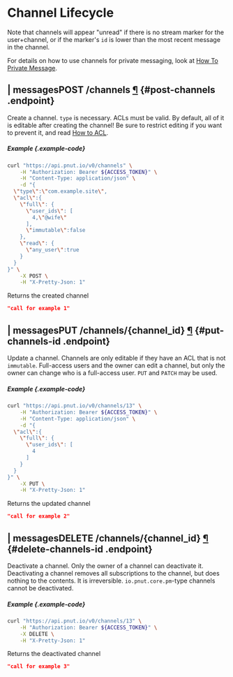 # Channel Lifecycle

Note that channels will appear "unread" if there is no stream marker for the user+channel, or if the marker's `id` is lower than the most recent message in the channel.

For details on how to use channels for private messaging, look at [How To Private Message](../../how-to/channels-pm).



## <span class="endpoint-meta"><i class="fas fa-lock"></i> | <i class="fas fa-user"></i> messages</span><span class="method method-post">POST</span> /channels [&para;](#post-channels) {#post-channels .endpoint}

Create a channel. `type` is necessary. ACLs must be valid. By default, all of it is editable after creating the channel! Be sure to restrict editing if you want to prevent it, and read [How to ACL](../../how-to/channels-acl).

##### Example {.example-code}

```bash
curl "https://api.pnut.io/v0/channels" \
    -H "Authorization: Bearer ${ACCESS_TOKEN}" \
    -H "Content-Type: application/json" \
    -d "{
  \"type\":\"com.example.site\",
  \"acl\":{
    \"full\": {
      \"user_ids\": [
        4,\"@wife\"
      ],
      \"immutable\":false
    },
    \"read\": {
      \"any_user\":true
    }
  }
}" \
    -X POST \
    -H "X-Pretty-Json: 1"
```

Returns the created channel

```json
"call for example 1"
```



## <span class="endpoint-meta"><i class="fas fa-lock"></i> | <i class="fas fa-user"></i> messages</span><span class="method method-put">PUT</span> /channels/<span class="call-param">{channel_id}</span> [&para;](#put-channels-id) {#put-channels-id .endpoint}

Update a channel. Channels are only editable if they have an ACL that is not `immutable`. Full-access users and the owner can edit a channel, but only the owner can change who is a full-access user. `PUT` and `PATCH` may be used.

##### Example {.example-code}

```bash
curl "https://api.pnut.io/v0/channels/13" \
    -H "Authorization: Bearer ${ACCESS_TOKEN}" \
    -H "Content-Type: application/json" \
    -d "{
  \"acl\":{
    \"full\": {
      \"user_ids\": [
      	4
      ]
    }
  }
}" \
    -X PUT \
    -H "X-Pretty-Json: 1"
```

Returns the updated channel

```json
"call for example 2"
```




## <span class="endpoint-meta"><i class="fas fa-lock"></i> | <i class="fas fa-user"></i> messages</span><span class="method method-delete">DELETE</span> /channels/<span class="call-param">{channel_id}</span> [&para;](#delete-channels-id) {#delete-channels-id .endpoint}

Deactivate a channel. Only the owner of a channel can deactivate it. Deactivating a channel removes all subscriptions to the channel, but does nothing to the contents. It is irreversible. `io.pnut.core.pm`-type channels cannot be deactivated.

##### Example {.example-code}

```bash
curl "https://api.pnut.io/v0/channels/13" \
    -H "Authorization: Bearer ${ACCESS_TOKEN}" \
    -X DELETE \
    -H "X-Pretty-Json: 1"
```

Returns the deactivated channel

```json
"call for example 3"
```